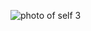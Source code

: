 ![photo of self 3](https://user-images.githubusercontent.com/44786172/147727730-4d3eb92e-e4d2-482d-80c8-5e3806ffa567.png)

